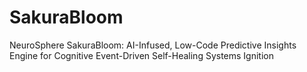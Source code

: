# SakuraBloom
NeuroSphere SakuraBloom: AI-Infused, Low-Code Predictive Insights Engine for Cognitive Event-Driven Self-Healing Systems Ignition
